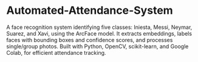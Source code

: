# Automated-Attendance-System
A face recognition system identifying five classes: Iniesta, Messi, Neymar, Suarez, and Xavi, using the ArcFace model. It extracts embeddings, labels faces with bounding boxes and confidence scores, and processes single/group photos. Built with Python, OpenCV, scikit-learn, and Google Colab, for efficient attendance tracking.
